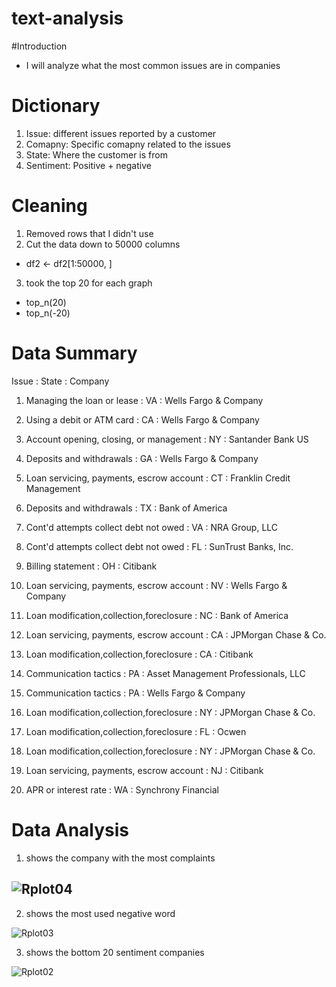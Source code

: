 # text-analysis
#Introduction
- I will analyze what the most common issues are in companies


# Dictionary 
1. Issue: different issues reported by a customer
2. Comapny: Specific comapny related to the issues 
3. State: Where the customer is from 
4. Sentiment: Positive + negative

# Cleaning
1. Removed rows that I didn't use
2. Cut the data down to 50000 columns
- df2 <- df2[1:50000, ]
3. took the top 20 for each graph
- top_n(20)
- top_n(-20)

# Data Summary
  Issue : State : Company
  1. Managing the loan or lease : VA : Wells Fargo & Company

  2. Using a debit or ATM card : CA : Wells Fargo & Company

  3. Account opening, closing, or management : NY : Santander Bank US

   4. Deposits and withdrawals : GA : Wells Fargo & Company

  5. Loan servicing, payments, escrow account : CT : Franklin Credit Management

  6. Deposits and withdrawals : TX : Bank of America
  
   7. Cont'd attempts collect debt not owed : VA : NRA Group, LLC

  8. Cont'd attempts collect debt not owed : FL : SunTrust Banks, Inc.

  9. Billing statement : OH : Citibank

  10. Loan servicing, payments, escrow account : NV : Wells Fargo & Company

  11. Loan modification,collection,foreclosure : NC : Bank of America

  12. Loan servicing, payments, escrow account : CA : JPMorgan Chase & Co.

  13. Loan modification,collection,foreclosure : CA : Citibank

  14. Communication tactics : PA : Asset Management Professionals, LLC

  15. Communication tactics : PA : Wells Fargo & Company

  16. Loan modification,collection,foreclosure : NY : JPMorgan Chase & Co.

  17. Loan modification,collection,foreclosure : FL : Ocwen

  18. Loan modification,collection,foreclosure : NY : JPMorgan Chase & Co.

  19. Loan servicing, payments, escrow account : NJ : Citibank

  20. APR or interest rate : WA : Synchrony Financial


# Data Analysis
1. shows the company with the most complaints

![Rplot04](https://user-images.githubusercontent.com/113206712/222854806-aa75652d-9789-483d-9345-2eb3ea3a76dd.png)
- 
2. shows the most used negative word

![Rplot03](https://user-images.githubusercontent.com/113206712/222854581-f06da9ae-8d48-470f-ac38-f7be090b20d3.png)

3. shows the bottom 20 sentiment companies

![Rplot02](https://user-images.githubusercontent.com/113206712/222854573-6e0dcdf6-8756-4be6-8896-ddf6b097b24f.png)




